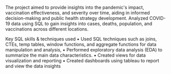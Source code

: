 The project aimed to provide insights into the pandemic's impact, vaccination effectiveness, and severity over time, 
aiding in informed decision-making and public health strategy development. 
Analyzed COVID-19 data using SQL to gain insights into cases, deaths, population, and vaccinations across different locations. 

Key SQL skills & techniques used
▪	Used SQL techniques such as joins, CTEs, temp tables, window functions, and aggregate functions for data manipulation and analysis,
▪	Performed exploratory data analysis (EDA) to summarize the main data characteristics.
▪	Created views for data visualization and reporting 
▪	Created dashboards using tableau to report and view the data insights 
